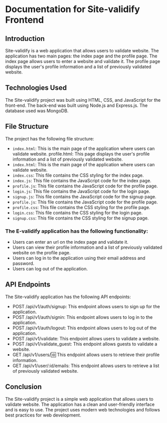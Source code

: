 # Documentation for Site-validify Frontend

## Introduction
Site-validify is a web application that allows users to validate website. The application has two main pages: the index page and the profile page. The index page allows users to enter a website and validate it. The profile page displays the user's profile information and a list of previously validated website.

## Technologies Used
The Site-validify project was built using HTML, CSS, and JavaScript for the front-end. The back-end was built using Node.js and Express.js. The database used was MongoDB.

## File Structure
The project has the following file structure:

- `index.html`: This is the main page of the application where users can validate website.
profile.html: This page displays the user's profile information and a list of previously validated website.
- `index.html`: This is the main page of the application where users can validate website.
- `index.css`: This file contains the CSS styling for the index page.
- `index.js`: This file contains the JavaScript code for the index page.
- `profile.js`: This file contains the JavaScript code for the profile page.
- `login.js`: This file contains the JavaScript code for the login page.
- `signup.js`: This file contains the JavaScript code for the signup page.
- `profile.js`: This file contains the JavaScript code for the profile page.
- `profile.css`: This file contains the CSS styling for the profile page.
- `login.css`: This file contains the CSS styling for the login page.
- `signup.css`: This file contains the CSS styling for the signup page.

### The E-validify application has the following functionality:

- Users can enter an url on the index page and validate it.
- Users can view their profile information and a list of previously validated website on the profile page.
- Users can log in to the application using their email address and password.
- Users can log out of the application.
## API Endpoints
The Site-validify application has the following API endpoints:

- POST /api/v1/auth/signup: This endpoint allows users to sign up for the application.
- POST /api/v1/auth/signin: This endpoint allows users to log in to the application.
- POST /api/v1/auth/logout: This endpoint allows users to log out of the application.
- POST /api/v1/validate: This endpoint allows users to validate a website.
- POST /api/v1/validate_guest: This endpoint allows guests to validate a website.
- GET /api/v1/users/:id: This endpoint allows users to retrieve their profile information.
- GET /api/v1/user/:id/emails: This endpoint allows users to retrieve a list of previously validated website.
## Conclusion
The Site-validify project is a simple web application that allows users to validate website. The application has a clean and user-friendly interface and is easy to use. The project uses modern web technologies and follows best practices for web development.